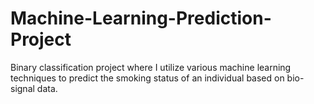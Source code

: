 # Machine-Learning-Prediction-Project
Binary classification project where I utilize various machine learning techniques to predict the smoking status of an individual based on bio-signal data.
